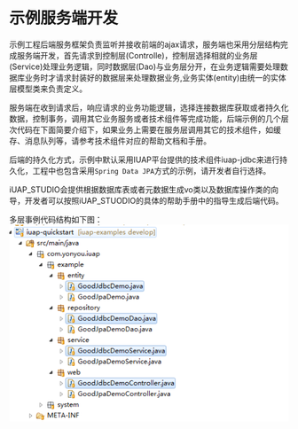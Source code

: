 ﻿
# 示例服务端开发

示例工程后端服务框架负责监听并接收前端的ajax请求，服务端也采用分层结构完成服务端开发，首先请求到控制层(Controlle)，控制层选择相就的业务层(Service)处理业务逻辑，同时数据层(Dao)与业务层分开，在业务逻辑需要处理数据库业务时才请求封装好的数据层来处理数据业务,业务实体(entity)由统一的实体层模型类来负责定义。

服务端在收到请求后，响应请求的业务功能逻辑，选择连接数据库获取或者持久化数据，控制事务，调用其它业务服务或者技术组件等完成功能，后端示例的几个层次代码在下面简要介绍下，如果业务上需要在服务层调用其它的技术组件，如缓存、消息队列等，请参考技术组件对应的帮助文档和手册。 

后端的持久化方式，示例中默认采用IUAP平台提供的技术组件iuap-jdbc来进行持久化，工程中也包含采用`Spring Data JPA`方式的示例，请开发者自行选择。  

iUAP_STUDIO会提供根据数据库表或者元数据生成vo类以及数据库操作类的向导，开发者可以按照iUAP_STUODIO的具体的帮助手册中的指导生成后端代码。  

多层事例代码结构如下图：
![](/img/image020.jpg)
